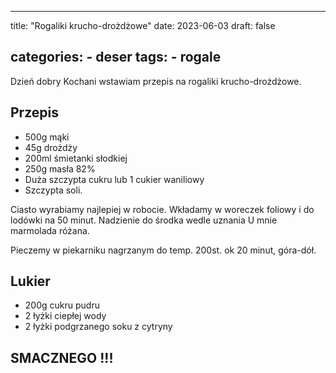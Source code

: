 

---
title: "Rogaliki krucho-drożdżowe"
date: 2023-06-03
draft: false

categories:
    - deser
tags:
    - rogale
---


Dzień dobry 
Kochani wstawiam przepis na rogaliki krucho-drożdżowe.


## Przepis


* 500g mąki
* 45g drożdży
* 200ml śmietanki słodkiej
* 250g masła 82%
* Duża szczypta cukru lub 1 cukier waniliowy
* Szczypta soli.

Ciasto wyrabiamy najlepiej w robocie.
Wkładamy w woreczek foliowy i do lodówki na 50 minut.
Nadzienie do środka wedle uznania U mnie marmolada różana.

Pieczemy w piekarniku nagrzanym do temp. 200st. ok 20 minut, góra-dół.


## Lukier


* 200g cukru pudru
* 2 łyżki ciepłej wody
* 2 łyżki podgrzanego soku z cytryny

## SMACZNEGO !!!